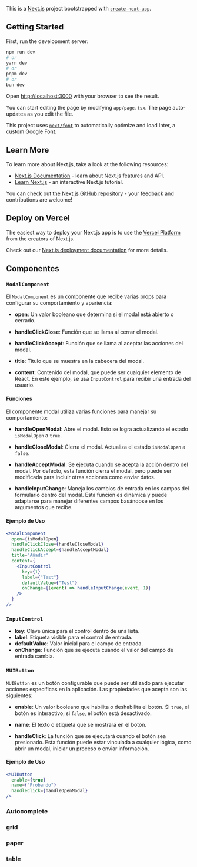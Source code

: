 This is a [Next.js](https://nextjs.org/) project bootstrapped with [`create-next-app`](https://github.com/vercel/next.js/tree/canary/packages/create-next-app).

## Getting Started

First, run the development server:

```bash
npm run dev
# or
yarn dev
# or
pnpm dev
# or
bun dev
```

Open [http://localhost:3000](http://localhost:3000) with your browser to see the result.

You can start editing the page by modifying `app/page.tsx`. The page auto-updates as you edit the file.

This project uses [`next/font`](https://nextjs.org/docs/basic-features/font-optimization) to automatically optimize and load Inter, a custom Google Font.

## Learn More

To learn more about Next.js, take a look at the following resources:

- [Next.js Documentation](https://nextjs.org/docs) - learn about Next.js features and API.
- [Learn Next.js](https://nextjs.org/learn) - an interactive Next.js tutorial.

You can check out [the Next.js GitHub repository](https://github.com/vercel/next.js/) - your feedback and contributions are welcome!

## Deploy on Vercel

The easiest way to deploy your Next.js app is to use the [Vercel Platform](https://vercel.com/new?utm_medium=default-template&filter=next.js&utm_source=create-next-app&utm_campaign=create-next-app-readme) from the creators of Next.js.

Check out our [Next.js deployment documentation](https://nextjs.org/docs/deployment) for more details.


## Componentes


###  `ModalComponent`

El `ModalComponent` es un componente que recibe varias props para configurar su comportamiento y apariencia:

- **open**: Un valor booleano que determina si el modal está abierto o cerrado.

- **handleClickClose**: Función que se llama al cerrar el modal.

- **handleClickAccept**: Función que se llama al aceptar las acciones del modal.

- **title**: Título que se muestra en la cabecera del modal.

- **content**: Contenido del modal, que puede ser cualquier elemento de React. En este ejemplo, se usa `InputControl` para recibir una entrada del usuario.

#### Funciones

El componente modal utiliza varias funciones para manejar su comportamiento:

- **handleOpenModal**: Abre el modal. Esto se logra actualizando el estado `isModalOpen` a `true`.

- **handleCloseModal**: Cierra el modal. Actualiza el estado `isModalOpen` a `false`.

- **handleAcceptModal**: Se ejecuta cuando se acepta la acción dentro del modal. Por defecto, esta función cierra el modal, pero puede ser modificada para incluir otras acciones como enviar datos.

- **handleInputChange**: Maneja los cambios de entrada en los campos del formulario dentro del modal. Esta función es dinámica y puede adaptarse para manejar diferentes campos basándose en los argumentos que recibe.

#### Ejemplo de Uso

```jsx
<ModalComponent
  open={isModalOpen}
  handleClickClose={handleCloseModal}
  handleClickAccept={handleAcceptModal}
  title="Añadir"
  content={
    <InputControl
      key={1}
      label={"Test"}
      defaultValue={"Test"} 
      onChange={(event) => handleInputChange(event, 1)}
    />
  }
/>
```

###  `InputControl`

- **key**: Clave única para el control dentro de una lista.
- **label**: Etiqueta visible para el control de entrada.
- **defaultValue**: Valor inicial para el campo de entrada.
- **onChange**: Función que se ejecuta cuando el valor del campo de entrada cambia.

###  `MUIButton`

`MUIButton` es un botón configurable que puede ser utilizado para ejecutar acciones específicas en la aplicación. Las propiedades que acepta son las siguientes:

- **enable**: Un valor booleano que habilita o deshabilita el botón. Si `true`, el botón es interactivo; si `false`, el botón está desactivado.

- **name**: El texto o etiqueta que se mostrará en el botón.

- **handleClick**: La función que se ejecutará cuando el botón sea presionado. Esta función puede estar vinculada a cualquier lógica, como abrir un modal, iniciar un proceso o enviar información.

#### Ejemplo de Uso

```jsx
<MUIButton
  enable={true}
  name={"Probando"}
  handleClick={handleOpenModal}
/>
```

### Autocomplete
### grid
### paper
### table